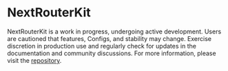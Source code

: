# NextRouterKit

NextRouterKit is a work in progress, undergoing active development.
Users are cautioned that features, Configs, and stability may change.
Exercise discretion in production use and regularly check for updates in the documentation and community discussions.
For more information, please visit the [repository](https://github.com/muhammad-fiaz/NextRouterKit).